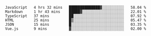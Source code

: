 
<!--
**xy406043/xy406043** is a ✨ _special_ ✨ repository because its `README.md` (this file) appears on your GitHub profile.

Here are some ideas to get you started:

- 🔭 I’m currently working on ...
- 🌱 I’m currently learning ...
- 👯 I’m looking to collaborate on ...
- 🤔 I’m looking for help with ...
- 💬 Ask me about ...
- 📫 How to reach me: ...
- 😄 Pronouns: ...
- ⚡ Fun fact: ...
-->

<!--START_SECTION:waka-->

```text
JavaScript   4 hrs 32 mins   ██████████████▓░░░░░░░░░░   58.04 %
Markdown     1 hr 43 mins    █████▓░░░░░░░░░░░░░░░░░░░   22.01 %
TypeScript   37 mins         ██░░░░░░░░░░░░░░░░░░░░░░░   07.92 %
HTML         25 mins         █▒░░░░░░░░░░░░░░░░░░░░░░░   05.47 %
JSON         15 mins         █░░░░░░░░░░░░░░░░░░░░░░░░   03.35 %
Vue.js       9 mins          ▓░░░░░░░░░░░░░░░░░░░░░░░░   02.00 %
```

<!--END_SECTION:waka-->
